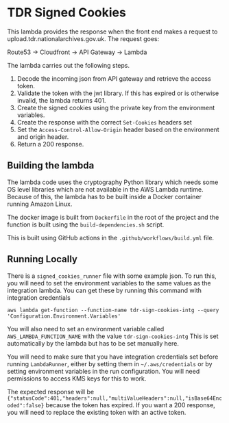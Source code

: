 # TDR Signed Cookies

This lambda provides the response when the front end makes a request to upload.tdr.nationalarchives.gov.uk. The request goes:

Route53 -> Cloudfront -> API Gateway -> Lambda

The lambda carries out the following steps.

1. Decode the incoming json from API gateway and retrieve the access token.
2. Validate the token with the jwt library. If this has expired or is otherwise invalid, the lambda returns 401.
3. Create the signed cookies using the private key from the environment variables.
4. Create the response with the correct `Set-Cookies` headers set
5. Set the `Access-Control-Allow-Origin` header based on the environment and origin header.
6. Return a 200 response.

## Building the lambda
The lambda code uses the cryptography Python library which needs some OS level libraries which are not available in the AWS Lambda runtime.
Because of this, the lambda has to be built inside a Docker container running Amazon Linux. 

The docker image is built from `Dockerfile` in the root of the project and the function is built using the `build-dependencies.sh` script.

This is built using GitHub actions in the `.github/workflows/build.yml` file.

## Running Locally
There is a `signed_cookies_runner` file with some example json. To run this, you will need to set the environment variables to the same values as the integration lambda. You can get these by running this command with integration credentials

`aws lambda get-function --function-name tdr-sign-cookies-intg --query  'Configuration.Environment.Variables'  
`

You will also need to set an environment variable called `AWS_LAMBDA_FUNCTION_NAME` with the value `tdr-sign-cookies-intg` This is set automatically by the lambda but has to be set manually here.

You will need to make sure that you have integration credentials set before running `LambdaRunner`, either by setting them in `~/.aws/credentials` or by setting environment variables in the run configuration. You will need permissions to access KMS keys for this to work.

The expected response will be `{"statusCode":401,"headers":null,"multiValueHeaders":null,"isBase64Encoded":false}` because the token has expired. If you want a 200 response, you will need to replace the existing token with an active token.


